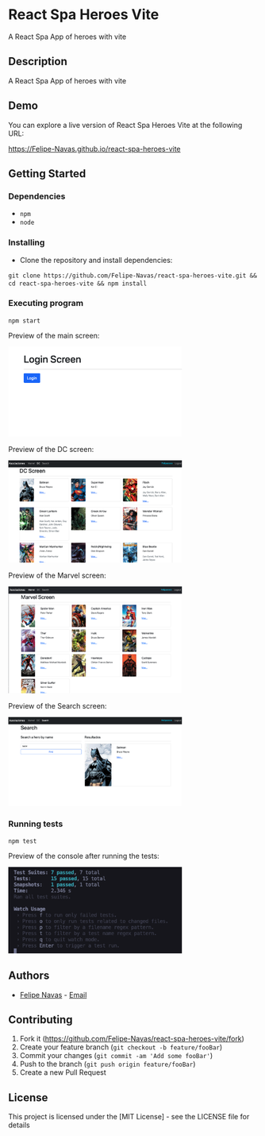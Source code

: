 # React Spa Heroes Vite

A React Spa App of heroes with vite

## Description

A React Spa App of heroes with vite

## Demo

You can explore a live version of React Spa Heroes Vite at the following URL:

https://Felipe-Navas.github.io/react-spa-heroes-vite

## Getting Started

### Dependencies

- `npm`
- `node`

### Installing

- Clone the repository and install dependencies:

```
git clone https://github.com/Felipe-Navas/react-spa-heroes-vite.git && cd react-spa-heroes-vite && npm install
```

### Executing program

```
npm start
```

Preview of the main screen:

<img width="350" src="assets/MainScreen.png" alt="Preview of the main screen" />

Preview of the DC screen:

<img width="350" src="assets/DCScreen.png" alt="Preview of the DC screen" />

Preview of the Marvel screen:

<img width="350" src="assets/MarvelScreen.png" alt="Preview of the Marvel screen" />

Preview of the Search screen:

<img width="350" src="assets/SearchScreen.png" alt="Preview of the Search screen" />

### Running tests

```
npm test
```

Preview of the console after running the tests:

<img width="350" src="assets/TestsPreview.png" alt="Preview of the console after running the tests" />

## Authors

- [Felipe Navas](https://www.linkedin.com/in/felipenavaslederhos) - [Email](mailto:felipenavas.itec@gmail.com?subject=[GitHub]%react-spa-heroes-vite)

## Contributing

1. Fork it (<https://github.com/Felipe-Navas/react-spa-heroes-vite/fork>)
2. Create your feature branch (`git checkout -b feature/fooBar`)
3. Commit your changes (`git commit -am 'Add some fooBar'`)
4. Push to the branch (`git push origin feature/fooBar`)
5. Create a new Pull Request

## License

This project is licensed under the [MIT License] - see the LICENSE file for details
